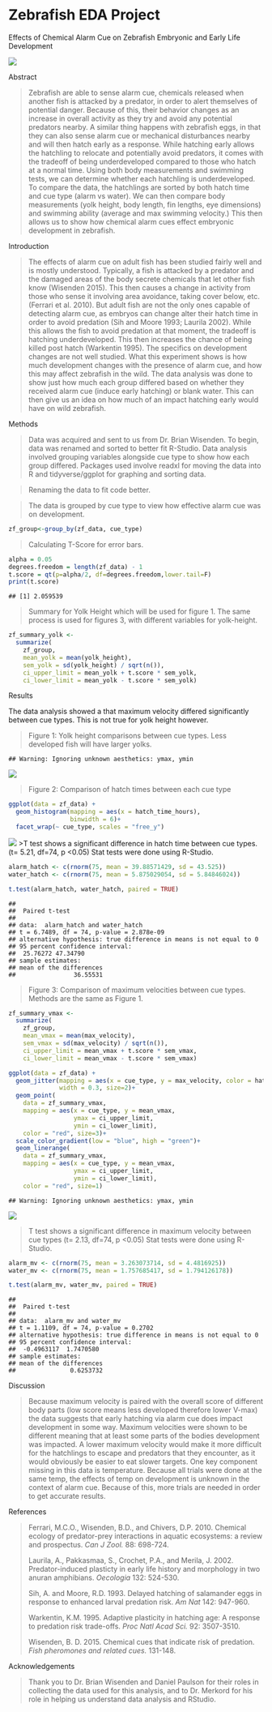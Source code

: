 Zebrafish EDA Project
================

Effects of Chemical Alarm Cue on Zebrafish Embryonic and Early Life
Development

![](images/Zebrafish.webp)

Abstract

> Zebrafish are able to sense alarm cue, chemicals released when another
> fish is attacked by a predator, in order to alert themselves of
> potential danger. Because of this, their behavior changes as an
> increase in overall activity as they try and avoid any potential
> predators nearby. A similar thing happens with zebrafish eggs, in that
> they can also sense alarm cue or mechanical disturbances nearby and
> will then hatch early as a response. While hatching early allows the
> hatchling to relocate and potentially avoid predators, it comes with
> the tradeoff of being underdeveloped compared to those who hatch at a
> normal time. Using both body measurements and swimming tests, we can
> determine whether each hatchling is underdeveloped. To compare the
> data, the hatchlings are sorted by both hatch time and cue type (alarm
> vs water). We can then compare body measurements (yolk height, body
> length, fin lengths, eye dimensions) and swimming ability (average and
> max swimming velocity.) This then allows us to show how chemical alarm
> cues effect embryonic development in zebrafish.

Introduction

> The effects of alarm cue on adult fish has been studied fairly well
> and is mostly understood. Typically, a fish is attacked by a predator
> and the damaged areas of the body secrete chemicals that let other
> fish know (Wisenden 2015). This then causes a change in activity from
> those who sense it involving area avoidance, taking cover below, etc.
> (Ferrari et al. 2010). But adult fish are not the only ones capable of
> detecting alarm cue, as embryos can change alter their hatch time in
> order to avoid predation (Sih and Moore 1993; Laurila 2002). While
> this allows the fish to avoid predation at that moment, the tradeoff
> is hatching underdeveloped. This then increases the chance of being
> killed post hatch (Warkentin 1995). The specifics on development
> changes are not well studied. What this experiment shows is how much
> development changes with the presence of alarm cue, and how this may
> affect zebrafish in the wild. The data analysis was done to show just
> how much each group differed based on whether they received alarm cue
> (induce early hatching) or blank water. This can then give us an idea
> on how much of an impact hatching early would have on wild zebrafish.

Methods

> Data was acquired and sent to us from Dr. Brian Wisenden. To begin,
> data was renamed and sorted to better fit R-Studio. Data analysis
> involved grouping variables alongside cue type to show how each group
> differed. Packages used involve readxl for moving the data into R and
> tidyverse/ggplot for graphing and sorting data.

> Renaming the data to fit code better.

> The data is grouped by cue type to view how effective alarm cue was on
> development.

``` r
zf_group<-group_by(zf_data, cue_type)
```

> Calculating T-Score for error bars.

``` r
alpha = 0.05
degrees.freedom = length(zf_data) - 1
t.score = qt(p=alpha/2, df=degrees.freedom,lower.tail=F)
print(t.score)
```

    ## [1] 2.059539

> Summary for Yolk Height which will be used for figure 1. The same
> process is used for figures 3, with different variables for
> yolk-height.

``` r
zf_summary_yolk <-
  summarize(
    zf_group, 
    mean_yolk = mean(yolk_height),
    sem_yolk = sd(yolk_height) / sqrt(n()),
    ci_upper_limit = mean_yolk + t.score * sem_yolk,
    ci_lower_limit = mean_yolk - t.score * sem_yolk)
```

Results

The data analysis showed a that maximum velocity differed significantly
between cue types. This is not true for yolk height however.

> Figure 1: Yolk height comparisons between cue types. Less developed
> fish will have larger yolks.

    ## Warning: Ignoring unknown aesthetics: ymax, ymin

![](Zebrafish_Markdown_files/figure-gfm/yolk%20graph-1.png)<!-- -->

> Figure 2: Comparison of hatch times between each cue type

``` r
ggplot(data = zf_data) +
  geom_histogram(mapping = aes(x = hatch_time_hours), 
                 binwidth = 6)+
  facet_wrap(~ cue_type, scales = "free_y")
```

![](Zebrafish_Markdown_files/figure-gfm/hatch-1.png)<!-- --> \>T test
shows a significant difference in hatch time between cue types. (t=
5.21, df=74, p \<0.05) Stat tests were done using R-Studio.

``` r
alarm_hatch <- c(rnorm(75, mean = 39.88571429, sd = 43.525))
water_hatch <- c(rnorm(75, mean = 5.875029054, sd = 5.84846024))

t.test(alarm_hatch, water_hatch, paired = TRUE)
```

    ## 
    ##  Paired t-test
    ## 
    ## data:  alarm_hatch and water_hatch
    ## t = 6.7489, df = 74, p-value = 2.878e-09
    ## alternative hypothesis: true difference in means is not equal to 0
    ## 95 percent confidence interval:
    ##  25.76272 47.34790
    ## sample estimates:
    ## mean of the differences 
    ##                36.55531

> Figure 3: Comparison of maximum velocities between cue types. Methods
> are the same as Figure 1.

``` r
zf_summary_vmax <-
  summarize(
    zf_group, 
    mean_vmax = mean(max_velocity),
    sem_vmax = sd(max_velocity) / sqrt(n()),
    ci_upper_limit = mean_vmax + t.score * sem_vmax,
    ci_lower_limit = mean_vmax - t.score * sem_vmax)

ggplot(data = zf_data) +
  geom_jitter(mapping = aes(x = cue_type, y = max_velocity, color = hatch_time_hours),
              width = 0.3, size=2)+
  geom_point(
    data = zf_summary_vmax, 
    mapping = aes(x = cue_type, y = mean_vmax, 
                  ymax = ci_upper_limit, 
                  ymin = ci_lower_limit),
    color = "red", size=3)+
  scale_color_gradient(low = "blue", high = "green")+
  geom_linerange(
    data = zf_summary_vmax, 
    mapping = aes(x = cue_type, y = mean_vmax, 
                  ymax = ci_upper_limit, 
                  ymin = ci_lower_limit),
    color = "red", size=1)
```

    ## Warning: Ignoring unknown aesthetics: ymax, ymin

![](Zebrafish_Markdown_files/figure-gfm/Velocity-1.png)<!-- -->

> T test shows a significant difference in maximum velocity between cue
> types (t= 2.13, df=74, p \<0.05) Stat tests were done using R-Studio.

``` r
alarm_mv <- c(rnorm(75, mean = 3.263073714, sd = 4.4816925))
water_mv <- c(rnorm(75, mean = 1.757685417, sd = 1.794126178))

t.test(alarm_mv, water_mv, paired = TRUE)
```

    ## 
    ##  Paired t-test
    ## 
    ## data:  alarm_mv and water_mv
    ## t = 1.1109, df = 74, p-value = 0.2702
    ## alternative hypothesis: true difference in means is not equal to 0
    ## 95 percent confidence interval:
    ##  -0.4963117  1.7470580
    ## sample estimates:
    ## mean of the differences 
    ##               0.6253732

Discussion

> Because maximum velocity is paired with the overall score of different
> body parts (low score means less developed therefore lower V-max) the
> data suggests that early hatching via alarm cue does impact
> development in some way. Maximum velocities were shown to be different
> meaning that at least some parts of the bodies development was
> impacted. A lower maximum velocity would make it more difficult for
> the hatchlings to escape and predators that they encounter, as it
> would obviously be easier to eat slower targets. One key component
> missing in this data is temperature. Because all trials were done at
> the same temp, the effects of temp on development is unknown in the
> context of alarm cue. Because of this, more trials are needed in order
> to get accurate results.

References

> Ferrari, M.C.O., Wisenden, B.D., and Chivers, D.P. 2010. Chemical
> ecology of predator-prey interactions in aquatic ecosystems: a review
> and prospectus. *Can J Zool.* 88: 698-724.
>
> Laurila, A., Pakkasmaa, S., Crochet, P.A., and Merila, J. 2002.
> Predator-induced plasticty in early life history and morphology in two
> anuran amphibians. *Oecologia* 132: 524-530.
>
> Sih, A. and Moore, R.D. 1993. Delayed hatching of salamander eggs in
> response to enhanced larval predation risk. *Am Nat* 142: 947-960.
>
> Warkentin, K.M. 1995. Adaptive plasticity in hatching age: A response
> to predation risk trade-offs. *Proc Natl Acad Sci.* 92: 3507-3510.
>
> Wisenden, B. D. 2015. Chemical cues that indicate risk of predation.
> *Fish pheromones and related cues.* 131-148.

Acknowledgements

> Thank you to Dr. Brian Wisenden and Daniel Paulson for their roles in
> collecting the data used for this analysis, and to Dr. Merkord for his
> role in helping us understand data analysis and RStudio.
